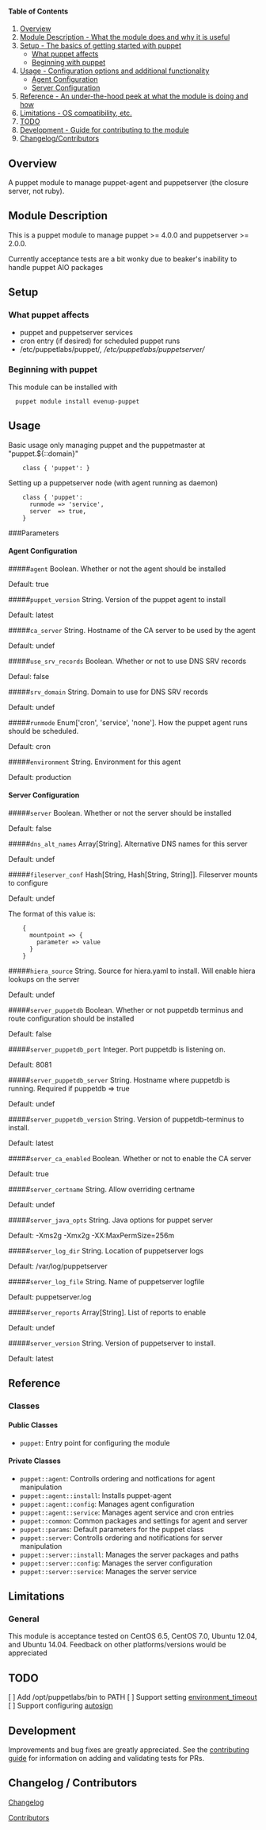#### Table of Contents

1. [Overview](#overview)
2. [Module Description - What the module does and why it is useful](#module-description)
3. [Setup - The basics of getting started with puppet](#setup)
    * [What puppet affects](#what-puppet-affects)
    * [Beginning with puppet](#beginning-with-puppet)
4. [Usage - Configuration options and additional functionality](#usage)
    * [Agent Configuration](#agent-configuration)
    * [Server Configuration](#server-configuration)
5. [Reference - An under-the-hood peek at what the module is doing and how](#reference)
6. [Limitations - OS compatibility, etc.](#limitations)
7. [TODO](#todo)
8. [Development - Guide for contributing to the module](#development)
9. [Changelog/Contributors](#changelog-contributors)

## Overview

A puppet module to manage puppet-agent and puppetserver (the closure server, not ruby).

## Module Description

This is a puppet module to manage puppet >= 4.0.0 and puppetserver >= 2.0.0.

Currently acceptance tests are a bit wonky due to beaker's inability to handle puppet AIO packages

## Setup

### What puppet affects

* puppet and puppetserver services
* cron entry (if desired) for scheduled puppet runs
* /etc/puppetlabs/puppet/*, /etc/puppetlabs/puppetserver/*


### Beginning with puppet

This module can be installed with

```
  puppet module install evenup-puppet
```

## Usage

Basic usage only managing puppet and the puppetmaster at "puppet.${::domain}"

```puppet
    class { 'puppet': }
```

Setting up a puppetserver node (with agent running as daemon)

```puppet
    class { 'puppet':
      runmode => 'service',
      server  => true,
    }
```

###Parameters

#### Agent Configuration

#####`agent`
Boolean.  Whether or not the agent should be installed

Default: true

#####`puppet_version`
String.  Version of the puppet agent to install

Default: latest

#####`ca_server`
String.  Hostname of the CA server to be used by the agent

Default: undef

#####`use_srv_records`
Boolean.  Whether or not to use DNS SRV records

Defaul: false

#####`srv_domain`
String.  Domain to use for DNS SRV records

Default: undef

#####`runmode`
Enum['cron', 'service', 'none'].  How the puppet agent runs should be scheduled.

Default: cron

#####`environment`
String.  Environment for this agent

Default: production

#### Server Configuration

#####`server`
Boolean.  Whether or not the server should be installed

Default: false

#####`dns_alt_names`
Array[String].  Alternative DNS names for this server

Default: undef

#####`fileserver_conf`
Hash[String, Hash[String, String]].  Fileserver mounts to configure

Default: undef

The format of this value is:
```
    {
      mountpoint => {
        parameter => value
      }
    }
```

#####`hiera_source`
String.  Source for hiera.yaml to install.  Will enable hiera lookups on the server

Default: undef

#####`server_puppetdb`
Boolean.  Whether or not puppetdb terminus and route configuration should be installed

Default: false

#####`server_puppetdb_port`
Integer.  Port puppetdb is listening on.

Default: 8081

#####`server_puppetdb_server`
String.  Hostname where puppetdb is running.  Required if puppetdb => true

Default: undef

#####`server_puppetdb_version`
String.  Version of puppetdb-terminus to install.

Default: latest

#####`server_ca_enabled`
Boolean.  Whether or not to enable the CA server

Default: true

#####`server_certname`
String.  Allow overriding certname

Default: undef

#####`server_java_opts`
String.  Java options for puppet server

Default: -Xms2g -Xmx2g -XX:MaxPermSize=256m

#####`server_log_dir`
String.  Location of puppetserver logs

Default: /var/log/puppetserver

#####`server_log_file`
String.  Name of puppetserver logfile

Default:  puppetserver.log

#####`server_reports`
Array[String].  List of reports to enable

Default: undef

#####`server_version`
String.  Version of puppetserver to install.

Default: latest


## Reference

### Classes

#### Public Classes

* `puppet`: Entry point for configuring the module

#### Private Classes

* `puppet::agent`: Controlls ordering and notfications for agent manipulation
* `puppet::agent::install`: Installs puppet-agent
* `puppet::agent::config`: Manages agent configuration
* `puppet::agent::service`: Manages agent service and cron entries
* `puppet::common`: Common packages and settings for agent and server
* `puppet::params`: Default parameters for the puppet class
* `puppet::server`: Controlls ordering and notifications for server manipulation
* `puppet::server::install`: Manages the server packages and paths
* `puppet::server::config`: Manages the server configuration
* `puppet::server::service`: Manages the server service


## Limitations

### General

This module is acceptance tested on CentOS 6.5, CentOS 7.0, Ubuntu 12.04, and Ubuntu 14.04.  Feedback on other platforms/versions would be appreciated

## TODO

[ ] Add /opt/puppetlabs/bin to PATH
[ ] Support setting [environment_timeout](http://docs.puppetlabs.com/puppet/latest/reference/environments_configuring.html#environmenttimeout)
[ ] Support configuring [autosign](http://docs.puppetlabs.com/puppet/latest/reference/ssl_autosign.html)

## Development

Improvements and bug fixes are greatly appreciated.  See the [contributing guide](https://github.com/evenup/evenup-puppet/CONTRIBUTING.md) for
information on adding and validating tests for PRs.

## Changelog / Contributors

[Changelog](https://github.com/evenup/evenup-puppet/blob/master/CHANGELOG)

[Contributors](https://github.com/evenup/evenup-puppet/graphs/contributors)
